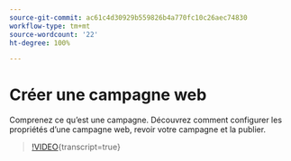 ```yaml
---
source-git-commit: ac61c4d30929b559826b4a770fc10c26aec74830
workflow-type: tm+mt
source-wordcount: '22'
ht-degree: 100%

---
```

# Créer une campagne web

Comprenez ce qu’est une campagne. Découvrez comment configurer les propriétés d’une campagne web, revoir votre campagne et la publier.

>[!VIDEO](https://video.tv.adobe.com/v/3449983/?quality=12&learn=on&captions=fre_fr){transcript=true}
